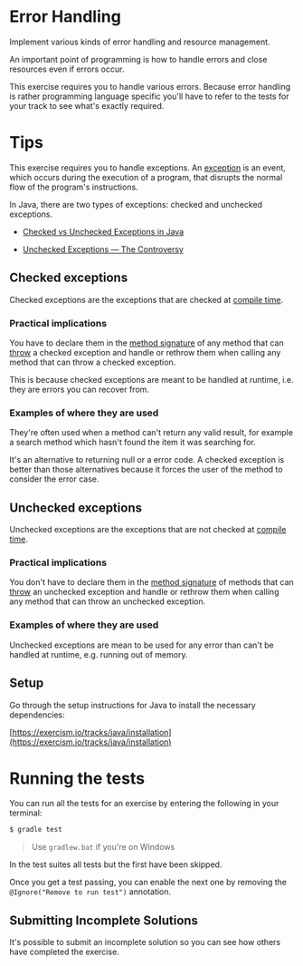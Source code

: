 # Error Handling

Implement various kinds of error handling and resource management.

An important point of programming is how to handle errors and close
resources even if errors occur.

This exercise requires you to handle various errors. Because error handling
is rather programming language specific you'll have to refer to the tests
for your track to see what's exactly required.

# Tips

This exercise requires you to handle exceptions. An [exception](https://docs.oracle.com/javase/tutorial/essential/exceptions/definition.html) is an event, which occurs during the execution of a program, that disrupts the normal flow of the program's instructions.

In Java, there are two types of exceptions: checked and unchecked exceptions.

- [Checked vs Unchecked Exceptions in Java](https://www.geeksforgeeks.org/checked-vs-unchecked-exceptions-in-java/)

- [Unchecked Exceptions — The Controversy](https://docs.oracle.com/javase/tutorial/essential/exceptions/runtime.html)

## Checked exceptions

Checked exceptions are the exceptions that are checked at [compile time](https://en.wikipedia.org/wiki/Compile_time).

### Practical implications

You have to declare them in the [method signature](https://docs.oracle.com/javase/tutorial/java/javaOO/methods.html) of any method that can [throw](https://docs.oracle.com/javase/tutorial/essential/exceptions/throwing.html) a checked exception and handle or rethrow them when calling any method that can throw a checked exception.

This is because checked exceptions are meant to be handled at runtime, i.e. they are errors you can recover from.

### Examples of where they are used

They're often used when a method can't return any valid result, for example a search method which hasn't found the item it was searching for.

It's an alternative to returning null or a error code. A checked exception is better than those alternatives because it forces the user of the method to consider the error case.

## Unchecked exceptions

Unchecked exceptions are the exceptions that are not checked at [compile time](https://en.wikipedia.org/wiki/Compile_time).

### Practical implications

You don't have to declare them in the [method signature](https://docs.oracle.com/javase/tutorial/java/javaOO/methods.html) of methods that can [throw](https://docs.oracle.com/javase/tutorial/essential/exceptions/throwing.html) an unchecked exception and handle or rethrow them when calling any method that can throw an unchecked exception.

### Examples of where they are used

Unchecked exceptions are mean to be used for any error than can't be handled at runtime, e.g. running out of memory.

## Setup

Go through the setup instructions for Java to install the necessary
dependencies:

[https://exercism.io/tracks/java/installation](https://exercism.io/tracks/java/installation)

# Running the tests

You can run all the tests for an exercise by entering the following in your
terminal:

```sh
$ gradle test
```

> Use `gradlew.bat` if you're on Windows

In the test suites all tests but the first have been skipped.

Once you get a test passing, you can enable the next one by removing the
`@Ignore("Remove to run test")` annotation.


## Submitting Incomplete Solutions
It's possible to submit an incomplete solution so you can see how others have
completed the exercise.
